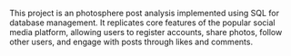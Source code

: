 This project is an photosphere post analysis implemented using SQL for database management.
It replicates core features of the popular social media platform, allowing users to register accounts, share photos, follow other users, and engage with posts through likes and comments.

